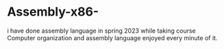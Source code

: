 # Assembly-x86-
i have done assembly language in spring 2023 while taking course Computer organization and assembly language enjoyed every minute of it.
